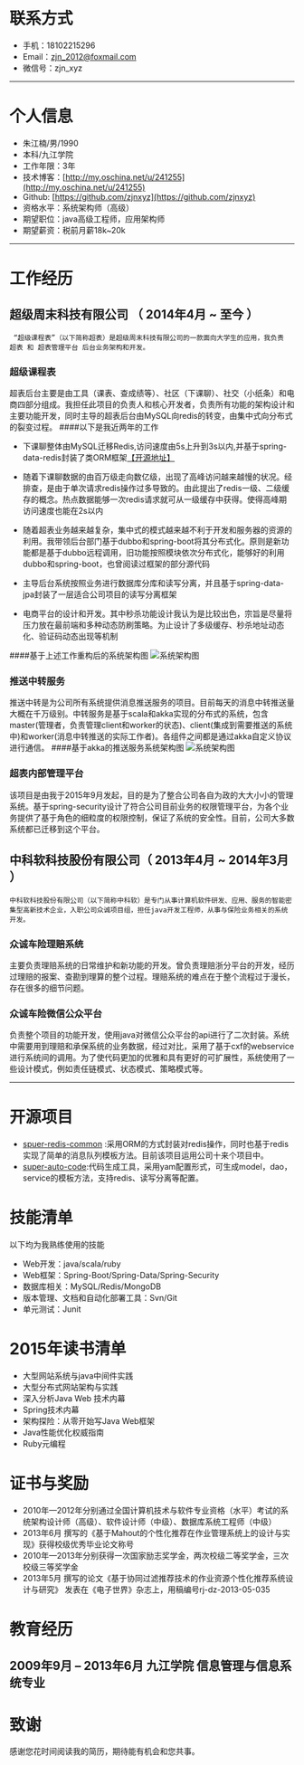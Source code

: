 # 联系方式

- 手机：18102215296
- Email：zjn_2012@foxmail.com
- 微信号：zjn_xyz

----

# 个人信息

 - 朱江楠/男/1990 
 - 本科/九江学院
 - 工作年限：3年
 - 技术博客：[http://my.oschina.net/u/241255](http://my.oschina.net/u/241255)
 - Github: [https://github.com/zjnxyz](https://github.com/zjnxyz)
 - 资格水平：系统架构师（高级）
 - 期望职位：java高级工程师，应用架构师
 - 期望薪资：税前月薪18k~20k

---

# 工作经历
## 超级周末科技有限公司 （ 2014年4月 ~ 至今 ）
`` “超级课程表”（以下简称超表）是超级周末科技有限公司的一款面向大学生的应用，我负责 超表 和 超表管理平台 后台业务架构和开发。``
### 超级课程表
超表后台主要是由工具（课表、查成绩等）、社区（下课聊）、社交（小纸条）和电商四部分组成。我担任此项目的负责人和核心开发者，负责所有功能的架构设计和主要功能开发，同时主导的超表后台由MySQL向redis的转变，由集中式向分布式的裂变过程。
####以下是我近两年的工作
- 下课聊整体由MySQL迁移Redis,访问速度由5s上升到3s以内,并基于spring-data-redis封装了类ORM框架[【开源地址】](https://github.com/zjnxyz/super-redis-common)

- 随着下课聊数据的由百万级走向数亿级，出现了高峰访问越来越慢的状况。经排查，是由于单次请求redis操作过多导致的。由此提出了redis一级、二级缓存的概念。热点数据能够一次redis请求就可从一级缓存中获得。使得高峰期访问速度也能在2s以内

- 随着超表业务越来越复杂，集中式的模式越来越不利于开发和服务器的资源的利用。我带领后台部门基于dubbo和spring-boot将其分布式化。原则是新功能都是基于dubbo远程调用，旧功能按照模块依次分布式化，能够好的利用dubbo和spring-boot，也曾阅读过框架的部分源代码

- 主导后台系统按照业务进行数据库分库和读写分离，并且基于spring-data-jpa封装了一层适合公司项目的读写分离框架

- 电商平台的设计和开发。其中秒杀功能设计我认为是比较出色，宗旨是尽量将压力放在最前端和多种动态防刷策略。为止设计了多级缓存、秒杀地址动态化、验证码动态出现等机制

####基于上述工作重构后的系统架构图
![系统架构图](http://qiniu.myfriday.cn/2_1200181_7143920_1452953191289.jpg?imageView2/3/w/400)

### 推送中转服务 
推送中转是为公司所有系统提供消息推送服务的项目。目前每天的消息中转推送量大概在千万级别。中转服务是基于scala和akka实现的分布式的系统，包含master(管理者，负责管理client和worker的状态)、client(集成到需要推送的系统中)和worker(消息中转推送的实际工作者)。各组件之间都是通过akka自定义协议进行通信。
####基于akka的推送服务系统架构图
![系统架构图](http://qiniu.myfriday.cn/2_1200181_7143920_1452955409884.jpg?imageView2/3/w/400)

### 超表内部管理平台
该项目是由我于2015年9月发起，目的是为了整合公司各自为政的大大小小的管理系统。基于spring-security设计了符合公司目前业务的权限管理平台，为各个业务提供了基于角色的细粒度的权限控制，保证了系统的安全性。目前，公司大多数系统都已迁移到这个平台。
 
## 中科软科技股份有限公司（ 2013年4月 ~ 2014年3月 ）

``中科软科技股份有限公司（以下简称中科软）是专门从事计算机软件研发、应用、服务的智能密集型高新技术企业，入职公司众诚项目组，担任java开发工程师，从事与保险业务相关的系统开发。``

### 众诚车险理赔系统
主要负责理赔系统的日常维护和新功能的开发。曾负责理赔浙分平台的开发，经历过理赔的报案、查勘到理算的整个过程。理赔系统的难点在于整个流程过于漫长，存在很多的细节问题。

### 众诚车险微信公众平台
负责整个项目的功能开发，使用java对微信公众平台的api进行了二次封装。系统中需要用到理赔和承保系统的业务数据，经过对比，采用了基于cxf的webservice进行系统间的调用。为了使代码更加的优雅和具有更好的可扩展性，系统使用了一些设计模式，例如责任链模式、状态模式、策略模式等。

---

# 开源项目
 - [spuer-redis-common](https://github.com/zjnxyz/super-redis-common) :采用ORM的方式封装对redis操作，同时也基于redis实现了简单的消息队列模板方法。目前该项目运用公司十来个项目中。
 - [super-auto-code](https://github.com/zjnxyz/super-redis-common):代码生成工具，采用yam配置形式，可生成model，dao，service的模板方法，支持redis、读写分离等配置。

# 技能清单


以下均为我熟练使用的技能

- Web开发：java/scala/ruby
- Web框架：Spring-Boot/Spring-Data/Spring-Security
- 数据库相关：MySQL/Redis/MongoDB
- 版本管理、文档和自动化部署工具：Svn/Git
- 单元测试：Junit

# 2015年读书清单
- 大型网站系统与java中间件实践
- 大型分布式网站架构与实践
- 深入分析Java Web 技术内幕
- Spring技术内幕
- 架构探险：从零开始写Java Web框架
- Java性能优化权威指南
- Ruby元编程

# 证书与奖励
- 2010年—2012年分别通过全国计算机技术与软件专业资格（水平）考试的系统架构设计师（高级）、软件设计师（中级）、数据库系统工程师（中级）
- 2013年6月 撰写的《基于Mahout的个性化推荐在作业管理系统上的设计与实现》获得校级优秀毕业论文称号
- 2010年—2013年分别获得一次国家励志奖学金，两次校级二等奖学金，三次校级三等奖学金
- 2013年5月 撰写的论文《基于协同过滤推荐技术的作业资源个性化推荐系统设计与研究》 发表在《电子世界》杂志上，用稿编号rj-dz-2013-05-035

# 教育经历

 2009年9月 – 2013年6月    九江学院    信息管理与信息系统专业
---

# 致谢
感谢您花时间阅读我的简历，期待能有机会和您共事。
